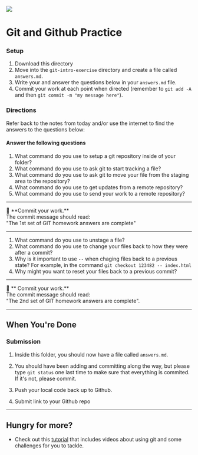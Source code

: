 ![](/ga_cog.png)

# Git and Github Practice

### Setup

1. Download this directory
2. Move into the `git-intro-exercise` directory and create a file called `answers.md`.
3. Write your and answer the questions below in your `answers.md` file.
4. Commit your work at each point when directed (remember to `git add -A` and then `git commit -m "my message here"`).

### Directions

Refer back to the notes from today and/or use the internet to find the answers to the questions below:

#### Answer the following questions

1. What command do you use to setup a git repository inside of your folder?
2. What command do you use to ask git to start tracking a file?
3. What command do you use to ask git to move your file from the staging area to the repository?<br>
4. What command do you use to get updates from a remote repository?
5. What command do you use to send your work to a remote repository?

<hr>
&#x1F534; **Commit your work.** <br>
The commit message should read: <br>
"The 1st set of GIT homework answers are complete"
<hr>

1. What command do you use to unstage a file?<br>
1. What command do you use to change your files back to how they were after a commit?<br>
1. Why is it important to use `--` when chaging files back to a previous state? For example, in the command `git checkout 123482 -- index.html`<br>
1. Why might you want to reset your files back to a previous commit?<br>

<hr>
&#x1F534; ** Commit your work.** <br>
The commit message should read: <br>
"The 2nd set of GIT homework answers are complete".
<hr>

## When You're Done

### Submission

1.  Inside this folder, you should now have a file called `answers.md`.

2.  You should have been adding and committing along the way, but please type `git status` one last time to make sure that everything is commited. If it's not, please commit.

3.  Push your local code back up to Github.

4.  Submit link to your Github repo

---

## Hungry for more?

- Check out this [tutorial](https://www.katacoda.com/courses/git) that includes videos about using git and some challenges for you to tackle.
